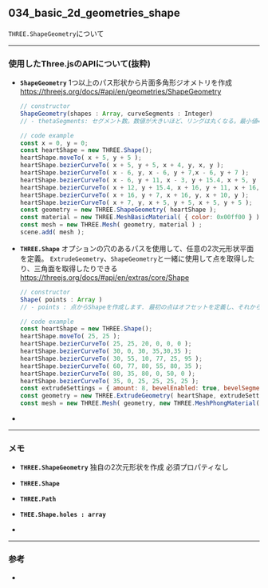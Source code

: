 ## 034_basic_2d_geometries_shape

``THREE.ShapeGeometry``について

---
### 使用したThree.jsのAPIについて(抜粋)

- **``ShapeGeometry``**
  1つ以上のパス形状から片面多角形ジオメトリを作成
  https://threejs.org/docs/#api/en/geometries/ShapeGeometry

  ```javascript
  // constructor
  ShapeGeometry(shapes : Array, curveSegments : Integer)
  // - thetaSegments: セグメント数。数値が大きいほど、リングは丸くなる。最小値=3, デフォルト値=8
  
  // code example
  const x = 0, y = 0;
  const heartShape = new THREE.Shape();
  heartShape.moveTo( x + 5, y + 5 );
  heartShape.bezierCurveTo( x + 5, y + 5, x + 4, y, x, y );
  heartShape.bezierCurveTo( x - 6, y, x - 6, y + 7,x - 6, y + 7 );
  heartShape.bezierCurveTo( x - 6, y + 11, x - 3, y + 15.4, x + 5, y + 19 );
  heartShape.bezierCurveTo( x + 12, y + 15.4, x + 16, y + 11, x + 16, y + 7 );
  heartShape.bezierCurveTo( x + 16, y + 7, x + 16, y, x + 10, y );
  heartShape.bezierCurveTo( x + 7, y, x + 5, y + 5, x + 5, y + 5 );
  const geometry = new THREE.ShapeGeometry( heartShape );
  const material = new THREE.MeshBasicMaterial( { color: 0x00ff00 } );
  const mesh = new THREE.Mesh( geometry, material ) ;
  scene.add( mesh );
  ```



- **``THREE.Shape``**
  オプションの穴のあるパスを使用して、任意の2次元形状平面を定義。 ``ExtrudeGeometry``、``ShapeGeometry``と一緒に使用して点を取得したり、三角面を取得したりできる
  https://threejs.org/docs/#api/en/extras/core/Shape

  ```javascript
  // constructor
  Shape( points : Array )
  // - points : 点からShapeを作成します. 最初の点はオフセットを定義し、それから連続する点はLineCurvesとして曲線配列に追加. 点が指定されていない場合は、空の図形が作成され、.currentPointが原点に設定される
  
  // code example
  const heartShape = new THREE.Shape();
  heartShape.moveTo( 25, 25 );
  heartShape.bezierCurveTo( 25, 25, 20, 0, 0, 0 );
  heartShape.bezierCurveTo( 30, 0, 30, 35,30,35 );
  heartShape.bezierCurveTo( 30, 55, 10, 77, 25, 95 );
  heartShape.bezierCurveTo( 60, 77, 80, 55, 80, 35 );
  heartShape.bezierCurveTo( 80, 35, 80, 0, 50, 0 );
  heartShape.bezierCurveTo( 35, 0, 25, 25, 25, 25 );
  const extrudeSettings = { amount: 8, bevelEnabled: true, bevelSegments: 2, steps: 2, bevelSize: 1, bevelThickness: 1 };
  const geometry = new THREE.ExtrudeGeometry( heartShape, extrudeSettings );
  const mesh = new THREE.Mesh( geometry, new THREE.MeshPhongMaterial() );
  ```



- 

---
### メモ

- **``THREE.ShapeGeometry``**
  独自の2次元形状を作成
  必須プロパティなし

- **``THREE.Shape``**

- **``THREE.Path``**

- **``THEE.Shape.holes : array``**

- 


------

### 参考

- 
